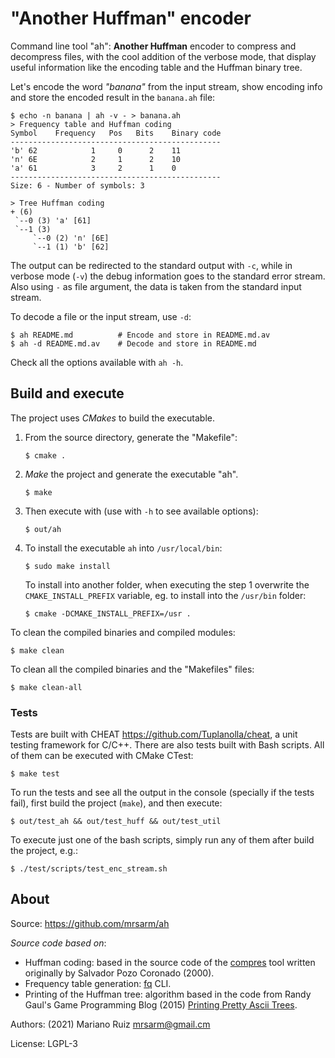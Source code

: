 "Another Huffman" encoder
=========================

Command line tool "ah": **Another Huffman** encoder to compress and decompress
files, with the cool addition of the verbose mode, that display useful
information like the encoding table and the Huffman binary tree.

Let's encode the word _"banana"_ from the input stream, show encoding
info and store the encoded result in the `banana.ah` file:

    $ echo -n banana | ah -v - > banana.ah
    > Frequency table and Huffman coding
    Symbol    Frequency   Pos   Bits    Binary code
    -----------------------------------------------
    'b' 62            1     0      2    11
    'n' 6E            2     1      2    10
    'a' 61            3     2      1    0
    -----------------------------------------------
    Size: 6 - Number of symbols: 3
    
    > Tree Huffman coding
    + (6)
     `--0 (3) 'a' [61]
     `--1 (3)
         `--0 (2) 'n' [6E]
         `--1 (1) 'b' [62]

The output can be redirected to the standard output with `-c`, while in
verbose mode (`-v`) the debug information goes to the standard error stream.
Also using `-` as file argument, the data is taken from the standard
input stream.

To decode a file or the input stream, use `-d`:

    $ ah README.md          # Encode and store in README.md.av
    $ ah -d README.md.av    # Decode and store in README.md

Check all the options available with `ah -h`.


Build and execute
-----------------

The project uses *CMakes* to build the executable.

1. From the source directory, generate the "Makefile":

       $ cmake .

2. *Make* the project and generate the executable "ah".

       $ make

3. Then execute with (use with `-h` to see available options):

       $ out/ah

4. To install the executable `ah` into `/usr/local/bin`:

       $ sudo make install

   To install into another folder, when executing the step 1
   overwrite the `CMAKE_INSTALL_PREFIX` variable, eg.
   to install into the `/usr/bin` folder:

       $ cmake -DCMAKE_INSTALL_PREFIX=/usr .

To clean the compiled binaries and compiled modules:

    $ make clean

To clean all the compiled binaries and the "Makefiles" files:

    $ make clean-all


### Tests

Tests are built with CHEAT <https://github.com/Tuplanolla/cheat>,
a unit testing framework for C/C++. There are also tests built
with Bash scripts. All of them can be executed
with CMake CTest:

    $ make test

To run the tests and see all the output in the console (specially
if the tests fail), first build the project (`make`), and then execute:

    $ out/test_ah && out/test_huff && out/test_util

To execute just one of the bash scripts, simply run any of them
after build the project, e.g.:

    $ ./test/scripts/test_enc_stream.sh

About
-----

Source: https://github.com/mrsarm/ah

_Source code based on_:

- Huffman coding: based in the source code of the [compres](https://github.com/mrsarm/compres)
  tool written originally by Salvador Pozo Coronado (2000).
- Frequency table generation: [fq](https://github.com/mrsarm/fq) CLI.
- Printing of the Huffman tree: algorithm based in the code from Randy Gaul's Game
  Programming Blog (2015) [Printing Pretty Ascii Trees](https://www.randygaul.net/2015/06/15/printing-pretty-ascii-trees/).

Authors: (2021) Mariano Ruiz <mrsarm@gmail.cm>

License: LGPL-3
